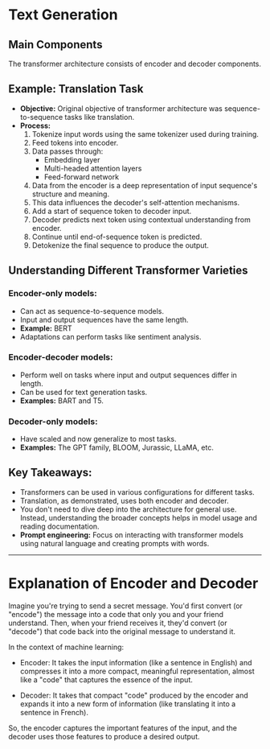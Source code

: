 # **Text Generation**

## **Main Components**
The transformer architecture consists of encoder and decoder components.

## **Example: Translation Task**
* **Objective:** Original objective of transformer architecture was sequence-to-sequence tasks like translation.
* **Process:**
    1. Tokenize input words using the same tokenizer used during training.
    2. Feed tokens into encoder.
    3. Data passes through:
        - Embedding layer
        - Multi-headed attention layers
        - Feed-forward network
    4. Data from the encoder is a deep representation of input sequence's structure and meaning.
    5. This data influences the decoder's self-attention mechanisms.
    6. Add a start of sequence token to decoder input.
    7. Decoder predicts next token using contextual understanding from encoder.
    8. Continue until end-of-sequence token is predicted.
    9. Detokenize the final sequence to produce the output.

## **Understanding Different Transformer Varieties**

### **Encoder-only models:**
* Can act as sequence-to-sequence models.
* Input and output sequences have the same length.
* **Example:** BERT
* Adaptations can perform tasks like sentiment analysis.

### **Encoder-decoder models:**
* Perform well on tasks where input and output sequences differ in length.
* Can be used for text generation tasks.
* **Examples:** BART and T5.

### **Decoder-only models:**
* Have scaled and now generalize to most tasks.
* **Examples:** The GPT family, BLOOM, Jurassic, LLaMA, etc.

## **Key Takeaways:**
* Transformers can be used in various configurations for different tasks.
* Translation, as demonstrated, uses both encoder and decoder.
* You don't need to dive deep into the architecture for general use. Instead, understanding the broader concepts helps in model usage and reading documentation.
* **Prompt engineering:** Focus on interacting with transformer models using natural language and creating prompts with words.

---
# Explanation of Encoder and Decoder

Imagine you're trying to send a secret message. You'd first convert (or "encode") the message into a code that only you and your friend understand. Then, when your friend receives it, they'd convert (or "decode") that code back into the original message to understand it.

In the context of machine learning:

- Encoder: It takes the input information (like a sentence in English) and compresses it into a more compact, meaningful representation, almost like a "code" that captures the essence of the input.

- Decoder: It takes that compact "code" produced by the encoder and expands it into a new form of information (like translating it into a sentence in French).

So, the encoder captures the important features of the input, and the decoder uses those features to produce a desired output.
